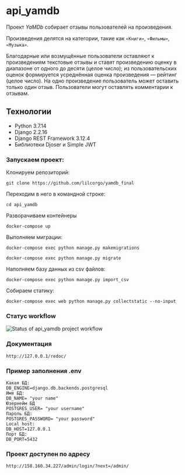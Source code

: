 # api_yamdb
Проект _YaMDb_ собирает отзывы пользователей на произведения.

Произведения делятся на категории, такие как `«Книги»`, `«Фильмы»`, `«Музыка»`. 

Благодарные или возмущённые пользователи оставляют к произведениям текстовые 
отзывы и ставят произведению оценку в диапазоне от одного до десяти (целое 
число); из пользовательских оценок формируется усреднённая оценка произведения 
— рейтинг (целое число). На одно произведение пользователь может оставить 
только один отзыв.
Пользователи могут оставлять комментарии к отзывам.

## Технологии

- Python 3.7.14
- Django 2.2.16
- Django REST Framework 3.12.4
- Библиотеки Djoser и Simple JWT

### Запускаем проект:

Клонируем репозиторий:

```
git clone https://github.com/lilcorgo/yamdb_final
```
Переходим в него в командной строке:
```
cd api_yamdb
```

Разворачиваем контейнеры 
```
docker-compose up
```

Выполняем миграции:
```
docker-compose exec python manage.py makemigrations
```
```
docker-compose exec python manage.py migrate
```
Наполняем базу данных из csv файлов:
```
docker-compose exec python manage.py import_csv
```
Собираем статику:
```
docker-compose exec web python manage.py collectstatic --no-input
```

### Статус workflow
![Status of api_yamdb project workflow](https://github.com/Sergey-K2/yamdb_final/actions/workflows/yamdb_workflow.yml/badge.svg?event=push)

### Документация
```
http://127.0.0.1/redoc/
```

### Пример заполнения .env
```
Какая БД:
DB_ENGINE=django.db.backends.postgresql
Имя БД:
DB_NAME= "your name"
Юзернейм БД
POSTGRES_USER= "your username"
Пароль БД:
POSTGRES_PASSWORD= "your password"
Local host:
DB_HOST=127.0.0.1
Порт БД:
DB_PORT=5432
```

### Проект доступен по адресу
```
http://158.160.34.227/admin/login/?next=/admin/
```